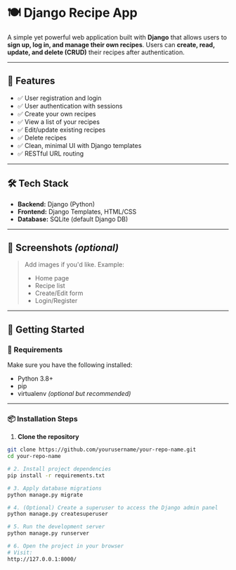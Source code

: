 # 🍽️ Django Recipe App

A simple yet powerful web application built with **Django** that allows users to **sign up, log in, and manage their own recipes**. Users can **create, read, update, and delete (CRUD)** their recipes after authentication.

---

## 🚀 Features

- ✅ User registration and login
- ✅ User authentication with sessions
- ✅ Create your own recipes
- ✅ View a list of your recipes
- ✅ Edit/update existing recipes
- ✅ Delete recipes
- ✅ Clean, minimal UI with Django templates
- ✅ RESTful URL routing

---

## 🛠️ Tech Stack

- **Backend:** Django (Python)
- **Frontend:** Django Templates, HTML/CSS
- **Database:** SQLite (default Django DB)

---

## 📸 Screenshots *(optional)*

> Add images if you'd like. Example:
> - Home page
> - Recipe list
> - Create/Edit form
> - Login/Register

---

## 🏁 Getting Started

### 🔧 Requirements

Make sure you have the following installed:

- Python 3.8+
- pip
- virtualenv *(optional but recommended)*

---

### 📦 Installation Steps

1. **Clone the repository**
```bash
git clone https://github.com/yourusername/your-repo-name.git
cd your-repo-name

# 2. Install project dependencies
pip install -r requirements.txt

# 3. Apply database migrations
python manage.py migrate

# 4. (Optional) Create a superuser to access the Django admin panel
python manage.py createsuperuser

# 5. Run the development server
python manage.py runserver

# 6. Open the project in your browser
# Visit:
http://127.0.0.1:8000/

